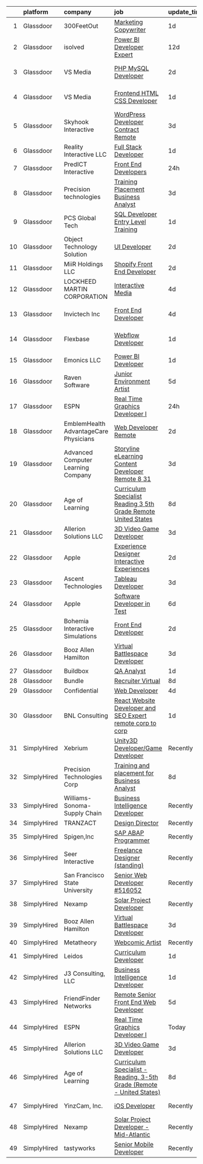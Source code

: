 

|    | platform    | company                               | job                                                                                                                                                                                                                                                                                                                                                                                                                                                                                                                                                                                                                                                                                                                                                                                                                                                                                                                                                                                                                                                                                                                                                                                                                                                                                                                     | update_time   | location                          |
|---:|:------------|:--------------------------------------|:------------------------------------------------------------------------------------------------------------------------------------------------------------------------------------------------------------------------------------------------------------------------------------------------------------------------------------------------------------------------------------------------------------------------------------------------------------------------------------------------------------------------------------------------------------------------------------------------------------------------------------------------------------------------------------------------------------------------------------------------------------------------------------------------------------------------------------------------------------------------------------------------------------------------------------------------------------------------------------------------------------------------------------------------------------------------------------------------------------------------------------------------------------------------------------------------------------------------------------------------------------------------------------------------------------------------|:--------------|:----------------------------------|
|  1 | Glassdoor   | 300FeetOut                            | [Marketing Copywriter](https://www.glassdoor.com/partner/jobListing.htm?pos=117&ao=1136043&s=58&guid=0000018307419874ad3aeb20b5e0fb40&src=GD_JOB_AD&t=SR&vt=w&ea=1&cs=1_65cee537&cb=1662274083228&jobListingId=1008114339702&jrtk=3-0-1gc3k364iklv6801-1gc3k3653ih50800-2aeffc5fd491b724-)                                                                                                                                                                                                                                                                                                                                                                                                                                                                                                                                                                                                                                                                                                                                                                                                                                                                                                                                                                                                                              | 1d            | Remote                            |
|  2 | Glassdoor   | isolved                               | [Power BI Developer   Expert](https://www.glassdoor.com/partner/jobListing.htm?pos=101&ao=1110586&s=58&guid=0000018307419874ad3aeb20b5e0fb40&src=GD_JOB_AD&t=SR&vt=w&ea=1&cs=1_6ff89fa1&cb=1662274083226&jobListingId=1008086038764&cpc=3DB599BF2F4828F0&jrtk=3-0-1gc3k364iklv6801-1gc3k3653ih50800-1eeaffd36fee68eb--6NYlbfkN0BEiXzCIwcbKr5ayBEkunnsXndc8R7OHjtGbRXojM3MoXlr7HGJXBB6IKrFI0bGnwVJE_8s5TkIbrQGBkOraMNjsi-5jIzt1M9j3Sh8htqu-u7EXN2h1IKeH_CetvL7PZTZhcG_DR5kco1QXkP6dzcUkqRvlKrjxI71P57PlKkf8dyStPRVXIb9AZFSbEA9fzPj_A4J8o80jwmWKt9zlxopAoay1q6QsbPNiNwLVx0xSzf2ociwHlm5sP5-TXHhqGs05k6WfL7cNkChnUyAHQ6ABX1N9U9DTJWMKxVWMdG-FH09WwvFp2pH34baczKotlCOWQ18trIhs9imZX1dyFtOrUyT4BoON4T9hyIev5Z9C9RtRenU3qe2Pqqn6wKbuzxDPm46TUO80M7p2GvWrCju9YpGrRvX5J8Zk4xgSpqpEa803_Pld8glJnJoxWqmx5zsabe-3uOWWu0zwc5QPqqdnrGG6a7GrwtL8MVrSu3i2s71JnPOGetvllpyWTL26wQHjeZDlr8rBDBIY69HzDakXYn0yxjV6WWKdobkUsGHU_KmLFsZdg9c)                                                                                                                                                                                                                                                                                                                                                                                                  | 12d           | Remote                            |
|  3 | Glassdoor   | VS Media                              | [PHP MySQL Developer](https://www.glassdoor.com/partner/jobListing.htm?pos=126&ao=1136043&s=58&guid=0000018307419874ad3aeb20b5e0fb40&src=GD_JOB_AD&t=SR&vt=w&ea=1&cs=1_9f94d721&cb=1662274083229&jobListingId=1008112413663&jrtk=3-0-1gc3k364iklv6801-1gc3k3653ih50800-7199caca1c4fa62b-)                                                                                                                                                                                                                                                                                                                                                                                                                                                                                                                                                                                                                                                                                                                                                                                                                                                                                                                                                                                                                               | 2d            | Westlake Village, Los Angeles, CA |
|  4 | Glassdoor   | VS Media                              | [Frontend HTML CSS Developer](https://www.glassdoor.com/partner/jobListing.htm?pos=109&ao=1136043&s=58&guid=0000018307419874ad3aeb20b5e0fb40&src=GD_JOB_AD&t=SR&vt=w&ea=1&cs=1_a5b6a2a7&cb=1662274083227&jobListingId=1008113287561&jrtk=3-0-1gc3k364iklv6801-1gc3k3653ih50800-0d08f6e80fc14db4-)                                                                                                                                                                                                                                                                                                                                                                                                                                                                                                                                                                                                                                                                                                                                                                                                                                                                                                                                                                                                                       | 1d            | Westlake Village, Los Angeles, CA |
|  5 | Glassdoor   | Skyhook Interactive                   | [WordPress Developer  Contract   Remote ](https://www.glassdoor.com/partner/jobListing.htm?pos=130&ao=1136043&s=58&guid=0000018307419874ad3aeb20b5e0fb40&src=GD_JOB_AD&t=SR&vt=w&cs=1_b9e16209&cb=1662274083229&jobListingId=1008108159698&jrtk=3-0-1gc3k364iklv6801-1gc3k3653ih50800-677df6a2797f2848-)                                                                                                                                                                                                                                                                                                                                                                                                                                                                                                                                                                                                                                                                                                                                                                                                                                                                                                                                                                                                                | 3d            | Mesa, AZ                          |
|  6 | Glassdoor   | Reality Interactive LLC               | [Full Stack Developer](https://www.glassdoor.com/partner/jobListing.htm?pos=129&ao=1136043&s=58&guid=0000018307419874ad3aeb20b5e0fb40&src=GD_JOB_AD&t=SR&vt=w&ea=1&cs=1_8a3bbe91&cb=1662274083229&jobListingId=1008113363526&jrtk=3-0-1gc3k364iklv6801-1gc3k3653ih50800-640369685ae52aeb-)                                                                                                                                                                                                                                                                                                                                                                                                                                                                                                                                                                                                                                                                                                                                                                                                                                                                                                                                                                                                                              | 1d            | Middletown, CT                    |
|  7 | Glassdoor   | PredICT Interactive                   | [Front End Developers](https://www.glassdoor.com/partner/jobListing.htm?pos=122&ao=1136043&s=58&guid=0000018307419874ad3aeb20b5e0fb40&src=GD_JOB_AD&t=SR&vt=w&cs=1_d409a87e&cb=1662274083228&jobListingId=1008115557980&jrtk=3-0-1gc3k364iklv6801-1gc3k3653ih50800-8e63bafad28d2a8b-)                                                                                                                                                                                                                                                                                                                                                                                                                                                                                                                                                                                                                                                                                                                                                                                                                                                                                                                                                                                                                                   | 24h           | Wichita, KS                       |
|  8 | Glassdoor   | Precision technologies                | [Training   Placement   Business Analyst](https://www.glassdoor.com/partner/jobListing.htm?pos=119&ao=1136043&s=58&guid=0000018307419874ad3aeb20b5e0fb40&src=GD_JOB_AD&t=SR&vt=w&ea=1&cs=1_62c215a1&cb=1662274083228&jobListingId=1008105834181&jrtk=3-0-1gc3k364iklv6801-1gc3k3653ih50800-a29d15cfced770dc-)                                                                                                                                                                                                                                                                                                                                                                                                                                                                                                                                                                                                                                                                                                                                                                                                                                                                                                                                                                                                           | 3d            | Remote                            |
|  9 | Glassdoor   | PCS Global Tech                       | [SQL Developer Entry Level  Training ](https://www.glassdoor.com/partner/jobListing.htm?pos=113&ao=1136043&s=58&guid=0000018307419874ad3aeb20b5e0fb40&src=GD_JOB_AD&t=SR&vt=w&ea=1&cs=1_a9997338&cb=1662274083227&jobListingId=1008114299631&jrtk=3-0-1gc3k364iklv6801-1gc3k3653ih50800-7ba42f11dd871be2-)                                                                                                                                                                                                                                                                                                                                                                                                                                                                                                                                                                                                                                                                                                                                                                                                                                                                                                                                                                                                              | 1d            | Houston, TX                       |
| 10 | Glassdoor   | Object Technology Solution            | [UI Developer](https://www.glassdoor.com/partner/jobListing.htm?pos=112&ao=1136043&s=58&guid=0000018307419874ad3aeb20b5e0fb40&src=GD_JOB_AD&t=SR&vt=w&cs=1_a19eebd6&cb=1662274083227&jobListingId=1008112764613&jrtk=3-0-1gc3k364iklv6801-1gc3k3653ih50800-dd204f09d5632003-)                                                                                                                                                                                                                                                                                                                                                                                                                                                                                                                                                                                                                                                                                                                                                                                                                                                                                                                                                                                                                                           | 2d            | Remote                            |
| 11 | Glassdoor   | MiiR Holdings  LLC                    | [Shopify Front End Developer](https://www.glassdoor.com/partner/jobListing.htm?pos=111&ao=1136043&s=58&guid=0000018307419874ad3aeb20b5e0fb40&src=GD_JOB_AD&t=SR&vt=w&cs=1_adab07e1&cb=1662274083227&jobListingId=1008111228622&jrtk=3-0-1gc3k364iklv6801-1gc3k3653ih50800-73a8d4d9910ed561-)                                                                                                                                                                                                                                                                                                                                                                                                                                                                                                                                                                                                                                                                                                                                                                                                                                                                                                                                                                                                                            | 2d            | Seattle, WA                       |
| 12 | Glassdoor   | LOCKHEED MARTIN CORPORATION           | [Interactive Media](https://www.glassdoor.com/partner/jobListing.htm?pos=114&ao=1136043&s=58&guid=0000018307419874ad3aeb20b5e0fb40&src=GD_JOB_AD&t=SR&vt=w&cs=1_50d51bd1&cb=1662274083227&jobListingId=1008104906182&jrtk=3-0-1gc3k364iklv6801-1gc3k3653ih50800-5c3a1b95e9fffbff-)                                                                                                                                                                                                                                                                                                                                                                                                                                                                                                                                                                                                                                                                                                                                                                                                                                                                                                                                                                                                                                      | 4d            | Eglin AFB, FL                     |
| 13 | Glassdoor   | Invictech Inc                         | [Front End Developer](https://www.glassdoor.com/partner/jobListing.htm?pos=108&ao=1136043&s=58&guid=0000018307419874ad3aeb20b5e0fb40&src=GD_JOB_AD&t=SR&vt=w&ea=1&cs=1_987ef233&cb=1662274083227&jobListingId=1008103949961&jrtk=3-0-1gc3k364iklv6801-1gc3k3653ih50800-deb6620782257db9-)                                                                                                                                                                                                                                                                                                                                                                                                                                                                                                                                                                                                                                                                                                                                                                                                                                                                                                                                                                                                                               | 4d            | East Windsor, NJ                  |
| 14 | Glassdoor   | Flexbase                              | [Webflow Developer](https://www.glassdoor.com/partner/jobListing.htm?pos=110&ao=1136043&s=58&guid=0000018307419874ad3aeb20b5e0fb40&src=GD_JOB_AD&t=SR&vt=w&ea=1&cs=1_82860722&cb=1662274083227&jobListingId=1008114859113&jrtk=3-0-1gc3k364iklv6801-1gc3k3653ih50800-80f2a2ce2df7a49a-)                                                                                                                                                                                                                                                                                                                                                                                                                                                                                                                                                                                                                                                                                                                                                                                                                                                                                                                                                                                                                                 | 1d            | San Francisco, CA                 |
| 15 | Glassdoor   | Emonics LLC                           | [Power BI Developer](https://www.glassdoor.com/partner/jobListing.htm?pos=116&ao=1136043&s=58&guid=0000018307419874ad3aeb20b5e0fb40&src=GD_JOB_AD&t=SR&vt=w&ea=1&cs=1_06a02728&cb=1662274083228&jobListingId=1008114105942&jrtk=3-0-1gc3k364iklv6801-1gc3k3653ih50800-22b4f0f2104a9b09-)                                                                                                                                                                                                                                                                                                                                                                                                                                                                                                                                                                                                                                                                                                                                                                                                                                                                                                                                                                                                                                | 1d            | Remote                            |
| 16 | Glassdoor   | Raven Software                        | [Junior Environment Artist](https://www.glassdoor.com/partner/jobListing.htm?pos=127&ao=1136043&s=58&guid=0000018307419874ad3aeb20b5e0fb40&src=GD_JOB_AD&t=SR&vt=w&cs=1_f393456b&cb=1662274083229&jobListingId=1008100457385&jrtk=3-0-1gc3k364iklv6801-1gc3k3653ih50800-69a15aef8a6a9a52-)                                                                                                                                                                                                                                                                                                                                                                                                                                                                                                                                                                                                                                                                                                                                                                                                                                                                                                                                                                                                                              | 5d            | Middleton, WI                     |
| 17 | Glassdoor   | ESPN                                  | [Real Time Graphics Developer I](https://www.glassdoor.com/partner/jobListing.htm?pos=107&ao=1136043&s=58&guid=0000018307419874ad3aeb20b5e0fb40&src=GD_JOB_AD&t=SR&vt=w&cs=1_0a81418d&cb=1662274083227&jobListingId=1008115460640&jrtk=3-0-1gc3k364iklv6801-1gc3k3653ih50800-877d23318fd1bacd-)                                                                                                                                                                                                                                                                                                                                                                                                                                                                                                                                                                                                                                                                                                                                                                                                                                                                                                                                                                                                                         | 24h           | Bristol, CT                       |
| 18 | Glassdoor   | EmblemHealth AdvantageCare Physicians | [Web Developer  Remote](https://www.glassdoor.com/partner/jobListing.htm?pos=125&ao=1136043&s=58&guid=0000018307419874ad3aeb20b5e0fb40&src=GD_JOB_AD&t=SR&vt=w&ea=1&cs=1_c13ddc75&cb=1662274083228&jobListingId=1008111767196&jrtk=3-0-1gc3k364iklv6801-1gc3k3653ih50800-69282222e5bbab7b-)                                                                                                                                                                                                                                                                                                                                                                                                                                                                                                                                                                                                                                                                                                                                                                                                                                                                                                                                                                                                                             | 2d            | New York, NY                      |
| 19 | Glassdoor   | Advanced Computer Learning Company    | [Storyline eLearning Content Developer  Remote  8 31](https://www.glassdoor.com/partner/jobListing.htm?pos=121&ao=1136043&s=58&guid=0000018307419874ad3aeb20b5e0fb40&src=GD_JOB_AD&t=SR&vt=w&ea=1&cs=1_700e5e5d&cb=1662274083228&jobListingId=1008105805778&jrtk=3-0-1gc3k364iklv6801-1gc3k3653ih50800-2de2694daf7590a4-)                                                                                                                                                                                                                                                                                                                                                                                                                                                                                                                                                                                                                                                                                                                                                                                                                                                                                                                                                                                               | 3d            | Remote                            |
| 20 | Glassdoor   | Age of Learning                       | [Curriculum Specialist   Reading  3 5th Grade  Remote   United States ](https://www.glassdoor.com/partner/jobListing.htm?pos=128&ao=1136043&s=58&guid=0000018307419874ad3aeb20b5e0fb40&src=GD_JOB_AD&t=SR&vt=w&ea=1&cs=1_c744c204&cb=1662274083229&jobListingId=1008097698585&jrtk=3-0-1gc3k364iklv6801-1gc3k3653ih50800-8bc300ff1fd76a48-)                                                                                                                                                                                                                                                                                                                                                                                                                                                                                                                                                                                                                                                                                                                                                                                                                                                                                                                                                                             | 8d            | Remote                            |
| 21 | Glassdoor   | Allerion Solutions LLC                | [3D Video Game Developer](https://www.glassdoor.com/partner/jobListing.htm?pos=115&ao=1136043&s=58&guid=0000018307419874ad3aeb20b5e0fb40&src=GD_JOB_AD&t=SR&vt=w&ea=1&cs=1_58fa2cb2&cb=1662274083227&jobListingId=1008107385349&jrtk=3-0-1gc3k364iklv6801-1gc3k3653ih50800-c5265644ede30393-)                                                                                                                                                                                                                                                                                                                                                                                                                                                                                                                                                                                                                                                                                                                                                                                                                                                                                                                                                                                                                           | 3d            | Remote                            |
| 22 | Glassdoor   | Apple                                 | [Experience Designer  Interactive Experiences](https://www.glassdoor.com/partner/jobListing.htm?pos=123&ao=1136043&s=58&guid=0000018307419874ad3aeb20b5e0fb40&src=GD_JOB_AD&t=SR&vt=w&cs=1_c084ae98&cb=1662274083228&jobListingId=1008112672494&jrtk=3-0-1gc3k364iklv6801-1gc3k3653ih50800-313e593d76eb69c2-)                                                                                                                                                                                                                                                                                                                                                                                                                                                                                                                                                                                                                                                                                                                                                                                                                                                                                                                                                                                                           | 2d            | Cupertino, CA                     |
| 23 | Glassdoor   | Ascent Technologies                   | [Tableau Developer](https://www.glassdoor.com/partner/jobListing.htm?pos=118&ao=1136043&s=58&guid=0000018307419874ad3aeb20b5e0fb40&src=GD_JOB_AD&t=SR&vt=w&ea=1&cs=1_a14310ae&cb=1662274083228&jobListingId=1008106357315&jrtk=3-0-1gc3k364iklv6801-1gc3k3653ih50800-ccd6a9b9e94d499f-)                                                                                                                                                                                                                                                                                                                                                                                                                                                                                                                                                                                                                                                                                                                                                                                                                                                                                                                                                                                                                                 | 3d            | Remote                            |
| 24 | Glassdoor   | Apple                                 | [Software Developer in Test](https://www.glassdoor.com/partner/jobListing.htm?pos=105&ao=1110586&s=58&guid=0000018307419874ad3aeb20b5e0fb40&src=GD_JOB_AD&t=SR&vt=w&cs=1_636824e4&cb=1662274083226&jobListingId=1008098776224&jrtk=3-0-1gc3k364iklv6801-1gc3k3653ih50800-e286a9c4103629d1--6NYlbfkN0BvKrLyj5gPmtZO9T8euul8TCxuuKNOtzRJOomxnwSEodTz2Bc-sPZlbtkML8D-m4oM6chSMNtPauCYwbFf1n_EBGg8V5Gb5rzvllvaSF2isnCJLEgagIvIlUQoaOg6WMdd9Yu5KnetQYCJKTqPDdGHnLUypU0thi9dn9nmhdFBHueszmUt8w4MZJL1YFgj5S79ZEmZ8S8EIcuCyN63yQNIO_4LcvxeN2ehFkbBh-12tqeMtVcg9IBFo8SnA-MfQUdtyMWnv9YBj_REz9_VqvxwdtMWGHw12oOBCYkJwuCqZNU6ah143JLZTZMDzDtk7ighVOKAHBx95Dkt1vnqvhxYDu1zwJM2x9V250irCKmjS5xDhXfLgkp6Xfze-ik4jrxaX6hYWKWAlCGt8HTQQd0Zp86EReyQFRQm_6WLuWIWSLnG5lZfHLQJcslHg_mCdauIUQxi3O8W0zMOzB-ozUWKe0VHi7784XY4z5knj57CKY-P6817WI1mb6TtyhqF5jT2pgA_z89iJCrlorCLnnB6NhHVDqDub2ObbYi1HZvSFqhTsElE0B7oxT7Kb4n7a0rQtlpGc2kFoMDUyClex9dRb_nfkJYceftXDJ9uqC6ROeKTMngkpTUhRjwn1tQp75DS34iCbf82-bmHIy4Io5Awlsck2Wwglh4mUzEeYxPusvnS02crt4aRtqgkIe4UEw_o2u1ymtEaCsxB9WvINRqmPOLZBrSLyuJSTgFeBvRJCek_yZEkDnWw6rhSMoHH7dieG6CudUDPZO4YklyT9HUJcLDv9U1j70FZHxXBAyFIBTEOBz4jST2aIrUTWIDFRcniI7p9sMGPDN_eTLtiw8jgEsg_ZNimb0Y3gASg7IPD-OCMzoCTP9kSvaSW--AKhTZpYSeLjE2evAPJH0nAv1hSVZuNS_R_tfOOjX7K12XhUoyIq0AK4E1-cbZTRxkbrg8N6KG5D9iZjg%3D%3D) | 6d            | Boulder, CO                       |
| 25 | Glassdoor   | Bohemia Interactive Simulations       | [Front End Developer](https://www.glassdoor.com/partner/jobListing.htm?pos=120&ao=1136043&s=58&guid=0000018307419874ad3aeb20b5e0fb40&src=GD_JOB_AD&t=SR&vt=w&ea=1&cs=1_c39d4ddf&cb=1662274083228&jobListingId=1008111645858&jrtk=3-0-1gc3k364iklv6801-1gc3k3653ih50800-236e3e0918ff211d-)                                                                                                                                                                                                                                                                                                                                                                                                                                                                                                                                                                                                                                                                                                                                                                                                                                                                                                                                                                                                                               | 2d            | Pittsburgh, PA                    |
| 26 | Glassdoor   | Booz Allen Hamilton                   | [Virtual Battlespace Developer](https://www.glassdoor.com/partner/jobListing.htm?pos=124&ao=1136043&s=58&guid=0000018307419874ad3aeb20b5e0fb40&src=GD_JOB_AD&t=SR&vt=w&cs=1_7b4cc4d2&cb=1662274083228&jobListingId=1008106905774&jrtk=3-0-1gc3k364iklv6801-1gc3k3653ih50800-85f24f5c3ba69a22-)                                                                                                                                                                                                                                                                                                                                                                                                                                                                                                                                                                                                                                                                                                                                                                                                                                                                                                                                                                                                                          | 3d            | Fayetteville, NC                  |
| 27 | Glassdoor   | Buildbox                              | [QA Analyst](https://www.glassdoor.com/partner/jobListing.htm?pos=104&ao=1110586&s=58&guid=0000018307419874ad3aeb20b5e0fb40&src=GD_JOB_AD&t=SR&vt=w&ea=1&cs=1_7627c64b&cb=1662274083227&jobListingId=1008114783863&cpc=0FE1F5EA2BC84A01&jrtk=3-0-1gc3k364iklv6801-1gc3k3653ih50800-334ad00fcc8f3b07--6NYlbfkN0Cd5ZvLdai7cR0fypH5_WiGezUQesq24dbKuF0ly35ya0wozhh-9z2tp1G8Q368VvWx56t9OAnm0B7jmAGdMacrglXglf1TnDRYwJNZY8pEP0dBYRIVzwp77SnmH29QigcatjJxTir7i1u6hT52u_DQ7Ymin8i18rOhZX_g6b6phZFV6C4twfuF6_OUQLJPj3vZensrrZ-fEB69Ua4AxDBZsJ_zVA4PNutWfAJVIdhK8f82q-6n19yCcOAgguuTZu-bTm8Ge2ru4yLU0WfZtavWAufiLMRYrNU6Vf2LwgP6janRL_usqSBx1E8NwDls6p_l6d1y_j_LDg9px0f5GsQIQmztf_Mqi1yF_r90x13qCfUfl2NYR5TTEPXGU-GGD0qyJOc1V0d3k3E3cmwT72TxkuP79tuOcgDQHTafFHom7TmWojMQeld4AIMPwlvpyWYfl54SNsMGOygdyufcYrwKRR3fvyDJ5LUZK3c0g-oQ8qCceQtzxy-Y0iRqwwpcr04%3D)                                                                                                                                                                                                                                                                                                                                                                                                                                                                     | 1d            | Remote                            |
| 28 | Glassdoor   | Bundle                                | [Recruiter  Virtual ](https://www.glassdoor.com/partner/jobListing.htm?pos=106&ao=1136043&s=58&guid=0000018307419874ad3aeb20b5e0fb40&src=GD_JOB_AD&t=SR&vt=w&ea=1&cs=1_19cfc241&cb=1662274083227&jobListingId=1008097700774&jrtk=3-0-1gc3k364iklv6801-1gc3k3653ih50800-ca5aa58577ee571d-)                                                                                                                                                                                                                                                                                                                                                                                                                                                                                                                                                                                                                                                                                                                                                                                                                                                                                                                                                                                                                               | 8d            | Remote                            |
| 29 | Glassdoor   | Confidential                          | [Web Developer](https://www.glassdoor.com/partner/jobListing.htm?pos=103&ao=1110586&s=58&guid=0000018307419874ad3aeb20b5e0fb40&src=GD_JOB_AD&t=SR&vt=w&ea=1&cs=1_3ec1cfcb&cb=1662274083227&jobListingId=1008104607554&cpc=8795CF9063CD573D&jrtk=3-0-1gc3k364iklv6801-1gc3k3653ih50800-08c3ac7db782754d--6NYlbfkN0BpE-cAQ5W3YA-r2UOG4w0-H5Jb_BoUWZJSJyhMu0PMY6ZofMtg6a85PK3cha47-Hta9AyDweQtZIhYmhKQq4Epgt56FNIMk5rX8NwgK-2-dgUzRzmx6vWtQVecuHJmFFrIHzHQVDX_CLnXl9GxlHvQ7nLBq9hPp9hXMtc-NEWMysBpPNBDeMjkhOjSuMyYmQPmoZf9tEh9cpUvEQKtuu7OIHssI8p-vZS4mrwg_u1y5mHMjU0ah5hlemhrp-t1d5f1ZOv1qN1T-EUh0_xzN5KLAm3aaUxjUELlBB-YfKeGm65bUGvyKjgs2Hmshu77YNXIJgPJd0wgC5KouI8G83FdEm6yCAbnMc-QQbTf5IGyHwXQv38U_rbEbOLLGrjBLEtqG_zfIgc2OfI3MUh_LijonMuhrNZoLFwaPw8pOA3W12H5uCrJ5q0SI-Kay5Wxams1tD6dlXwhn3qZ9wQlA0Hg3zAoIYvUUonGNJpYSAPezAxHEza11E7Uvp8ibLsY-Fs%3D)                                                                                                                                                                                                                                                                                                                                                                                                                                                                  | 4d            | Remote                            |
| 30 | Glassdoor   | BNL Consulting                        | [React Website Developer and SEO Expert  remote  corp to corp ](https://www.glassdoor.com/partner/jobListing.htm?pos=102&ao=1110586&s=58&guid=0000018307419874ad3aeb20b5e0fb40&src=GD_JOB_AD&t=SR&vt=w&ea=1&cs=1_22cb8d71&cb=1662274083226&jobListingId=1008114887776&cpc=0C139D4CAD5A6DB2&jrtk=3-0-1gc3k364iklv6801-1gc3k3653ih50800-39a3762617e701ee--6NYlbfkN0C_eQCgnQ3dunn2kgXxy7uUxBB8Rm9uGSd45wqHXb30YrTg5NAZtCjZQvVc0IC6LPRTimJcr_pv59vXJV2kWmYqPW4v23m0FHNzEWJhFwgg-EwKNk3eJJli50oudV_9KAdZ9H9su_YMo7p-dKZlETQqj1lUpNqBuGwXiEHCX2kLLN_v9pR6a7vdjDdzLhu4EKYHyKObBFM6RAmh0A2ubTedse1uAZEOvs1pq6f97PLAKYzXnsjvZCZbMSpyaQkLiCD8gQcJir_dE_lsduCuRjexXhgUTfP4m3kjblp8-qxCCUnuCp6tkAsm-kQgvCT89E-xC7ADAJrndJ9auX0rJgFNkTU0wdDcSa5ozBQa8Z9nzKEu2jUQ9RNb9DXeK4YZrAqK790VwLzzPdY9HLDOsnlh13lAmliC5uPzkby6DaDP0K7EU76i-RwhC-XglabTPf7zQrK0ANo-Zk2w2WRCQg6u6WX-tk4nBVY06_upYzYClLHUX99hpIGq705tOaCNDDA%3D)                                                                                                                                                                                                                                                                                                                                                                                                                  | 1d            | Remote                            |
| 31 | SimplyHired | Xebrium                               | [Unity3D Developer/Game Developer](https://www.simplyhired.com/job/YuUbm78xBqflz-omGH2qI3qNYNDhQatwxs8NlQ5gujkRGKlVBxr80Q?q=interactive+developer)                                                                                                                                                                                                                                                                                                                                                                                                                                                                                                                                                                                                                                                                                                                                                                                                                                                                                                                                                                                                                                                                                                                                                                      | Recently      | San Jose, CA                      |
| 32 | SimplyHired | Precision Technologies Corp           | [Training and placement for Business Analyst](https://www.simplyhired.com/job/SouEd_4OMEXkxJLqBrnker6zyJVSdiciH_ihhtg7ufYYDQExJF7alg?q=interactive+developer)                                                                                                                                                                                                                                                                                                                                                                                                                                                                                                                                                                                                                                                                                                                                                                                                                                                                                                                                                                                                                                                                                                                                                           | 8d            | Palo Alto, CA +3 locations        |
| 33 | SimplyHired | Williams-Sonoma-Supply Chain          | [Business Intelligence Developer](https://www.simplyhired.com/job/DOVrNdSlXpxMLIOMaFU1urU270XPD1XK-hW-H29mE6_ao4t7523Owg?q=interactive+developer)                                                                                                                                                                                                                                                                                                                                                                                                                                                                                                                                                                                                                                                                                                                                                                                                                                                                                                                                                                                                                                                                                                                                                                       | Recently      | Olive Branch, MS                  |
| 34 | SimplyHired | TRANZACT                              | [Design Director](https://www.simplyhired.com/job/OjOR0JEvAKDcurugqPweDYzVCGia1PiQE_ud0Q11rX233tr48fhi9A?q=interactive+developer)                                                                                                                                                                                                                                                                                                                                                                                                                                                                                                                                                                                                                                                                                                                                                                                                                                                                                                                                                                                                                                                                                                                                                                                       | Recently      | Raleigh, NC                       |
| 35 | SimplyHired | Spigen,Inc                            | [SAP ABAP Programmer](https://www.simplyhired.com/job/EeOILJaUHBwOmv-KwMZSRq6TouMXKZNT9I5WH-7XUseGrcqO0Qgaag?q=interactive+developer)                                                                                                                                                                                                                                                                                                                                                                                                                                                                                                                                                                                                                                                                                                                                                                                                                                                                                                                                                                                                                                                                                                                                                                                   | Recently      | Irvine, CA                        |
| 36 | SimplyHired | Seer Interactive                      | [Freelance Designer (standing)](https://www.simplyhired.com/job/OMrLjGqiVjB4HSOHNcPsGMBE7asrChjuptiioyzCf3fMQCzg3HR7Qw?q=interactive+developer)                                                                                                                                                                                                                                                                                                                                                                                                                                                                                                                                                                                                                                                                                                                                                                                                                                                                                                                                                                                                                                                                                                                                                                         | Recently      | Remote +1 location                |
| 37 | SimplyHired | San Francisco State University        | [Senior Web Developer #516052](https://www.simplyhired.com/job/BkrpKxfe0zN2ZElXxg4hS26iH2-T93KqVNl8LOtva-0eyIIRUfMzyQ?q=interactive+developer)                                                                                                                                                                                                                                                                                                                                                                                                                                                                                                                                                                                                                                                                                                                                                                                                                                                                                                                                                                                                                                                                                                                                                                          | Recently      | San Francisco, CA                 |
| 38 | SimplyHired | Nexamp                                | [Solar Project Developer](https://www.simplyhired.com/job/su7xTjqOw-R_ClmZCUf11bGA8rPbq9z2Rs5OJL4ZDL7qredG6KKrqQ?q=interactive+developer)                                                                                                                                                                                                                                                                                                                                                                                                                                                                                                                                                                                                                                                                                                                                                                                                                                                                                                                                                                                                                                                                                                                                                                               | Recently      | Los Angeles, CA                   |
| 39 | SimplyHired | Booz Allen Hamilton                   | [Virtual Battlespace Developer](https://www.simplyhired.com/job/TttiMJ_1ngzXe-vXxpJJMg5U1dTAVtASwYlpUS5YTYe7NvIs1_umKg?q=interactive+developer)                                                                                                                                                                                                                                                                                                                                                                                                                                                                                                                                                                                                                                                                                                                                                                                                                                                                                                                                                                                                                                                                                                                                                                         | 3d            | Fayetteville, NC                  |
| 40 | SimplyHired | Metatheory                            | [Webcomic Artist](https://www.simplyhired.com/job/Lon5lgaypp7RJIrc3KBBrNHMoD3_i3r6Cf5rvWMt4A15ZDFk3Vh_yg?q=interactive+developer)                                                                                                                                                                                                                                                                                                                                                                                                                                                                                                                                                                                                                                                                                                                                                                                                                                                                                                                                                                                                                                                                                                                                                                                       | Recently      | California                        |
| 41 | SimplyHired | Leidos                                | [Curriculum Developer](https://www.simplyhired.com/job/KDNibem8kb11rodnvh0ULy4mMnyPzJrfczqHMkvNUyVChb5E5eOgzg?q=interactive+developer)                                                                                                                                                                                                                                                                                                                                                                                                                                                                                                                                                                                                                                                                                                                                                                                                                                                                                                                                                                                                                                                                                                                                                                                  | 1d            | Remote +1 location                |
| 42 | SimplyHired | J3 Consulting, LLC                    | [Business Intelligence Developer](https://www.simplyhired.com/job/0Xhg-zwj1nhi0SeC-fXubfpNT3chPVRkGXPYPRfaaVkyx2QxQK7czw?q=interactive+developer)                                                                                                                                                                                                                                                                                                                                                                                                                                                                                                                                                                                                                                                                                                                                                                                                                                                                                                                                                                                                                                                                                                                                                                       | 1d            | Remote                            |
| 43 | SimplyHired | FriendFinder Networks                 | [Remote Senior Front End Web Developer](https://www.simplyhired.com/job/WAMjUghck3hzcOtwod0QHFfIoXQ4G-p8CbVidzD-MmLoyFdyWgE0ew?q=interactive+developer)                                                                                                                                                                                                                                                                                                                                                                                                                                                                                                                                                                                                                                                                                                                                                                                                                                                                                                                                                                                                                                                                                                                                                                 | 5d            | Remote                            |
| 44 | SimplyHired | ESPN                                  | [Real Time Graphics Developer I](https://www.simplyhired.com/job/x7IK8Ixv5020S-BU9jwmAg79F86XW2gUR7rXFrkauPaPqNq7dqsQ1g?q=interactive+developer)                                                                                                                                                                                                                                                                                                                                                                                                                                                                                                                                                                                                                                                                                                                                                                                                                                                                                                                                                                                                                                                                                                                                                                        | Today         | Bristol, CT                       |
| 45 | SimplyHired | Allerion Solutions LLC                | [3D Video Game Developer](https://www.simplyhired.com/job/Dm8820IOmiXZRVkpw2DQMqeJN_Glh540Mq9Y-ng0jUFHRBoBt3jDCA?q=interactive+developer)                                                                                                                                                                                                                                                                                                                                                                                                                                                                                                                                                                                                                                                                                                                                                                                                                                                                                                                                                                                                                                                                                                                                                                               | 3d            | Remote                            |
| 46 | SimplyHired | Age of Learning                       | [Curriculum Specialist - Reading, 3-5th Grade (Remote - United States)](https://www.simplyhired.com/job/YaNnC3ZndPhzX_BGGkKAkUwlfsYRDh50AOYk7CUi5Rmmeene82F2WQ?q=interactive+developer)                                                                                                                                                                                                                                                                                                                                                                                                                                                                                                                                                                                                                                                                                                                                                                                                                                                                                                                                                                                                                                                                                                                                 | 8d            | Remote                            |
| 47 | SimplyHired | YinzCam, Inc.                         | [iOS Developer](https://www.simplyhired.com/job/O7s3dealHuxhU0MGhoaMnfOJziqVEUTHKEJtlDWUSPF8S_dqWf-8-Q?q=interactive+developer)                                                                                                                                                                                                                                                                                                                                                                                                                                                                                                                                                                                                                                                                                                                                                                                                                                                                                                                                                                                                                                                                                                                                                                                         | Recently      | Pittsburgh, PA                    |
| 48 | SimplyHired | Nexamp                                | [Solar Project Developer - Mid-Atlantic](https://www.simplyhired.com/job/SulZn8-WmKjJzXggUllS2py0HQv92z8-PkSldur1g4lP0HTvEhPc4A?q=interactive+developer)                                                                                                                                                                                                                                                                                                                                                                                                                                                                                                                                                                                                                                                                                                                                                                                                                                                                                                                                                                                                                                                                                                                                                                | Recently      | Baltimore, MD                     |
| 49 | SimplyHired | tastyworks                            | [Senior Mobile Developer](https://www.simplyhired.com/job/m0-1opOv4lnq5coMb2wy6C00QSeWyOd1XVojf306FxqXSTqvgRiSEw?q=interactive+developer)                                                                                                                                                                                                                                                                                                                                                                                                                                                                                                                                                                                                                                                                                                                                                                                                                                                                                                                                                                                                                                                                                                                                                                               | Recently      | Chicago, IL                       |